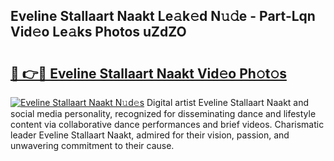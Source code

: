 ## Eveline Stallaart Naakt Le𝚊k𝚎d N𝚞𝚍e - Part-Lqn Vid𝚎o Le𝚊ks Photos uZdZO

# <h2><a href="http://fb92am.evod.top/?m=Eveline+Stallaart+Naakt">🔗 👉🔴 Eveline Stallaart Naakt Vid𝚎o Ph𝚘t𝚘s</a></h2>

[![Eveline Stallaart Naakt N𝚞d𝚎s](https://i.imgur.com/8V9OHl7.gif)](http://fb92am.evod.top/?m=Eveline+Stallaart+Naakt)
Digital artist Eveline Stallaart Naakt and social media personality, recognized for disseminating dance and lifestyle content via collaborative dance performances and brief videos. Charismatic leader Eveline Stallaart Naakt, admired for their vision, passion, and unwavering commitment to their cause. 
